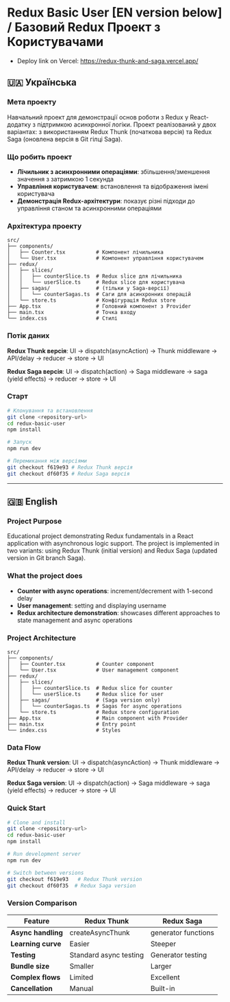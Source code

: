 # Redux Basic User [EN version below] / Базовий Redux Проект з Користувачами
- Deploy link on Vercel: https://redux-thunk-and-saga.vercel.app/

## 🇺🇦 Українська

### Мета проекту
Навчальний проект для демонстрації основ роботи з Redux у React-додатку з підтримкою асинхронної логіки. Проект реалізований у двох варіантах: з використанням Redux Thunk (початкова версія) та Redux Saga (оновлена версія в Git гілці Saga).

### Що робить проект
- **Лічильник з асинхронними операціями**: збільшення/зменшення значення з затримкою 1 секунда
- **Управління користувачем**: встановлення та відображення імені користувача
- **Демонстрація Redux-архітектури**: показує різні підходи до управління станом та асинхронними операціями

### Архітектура проекту
```
src/
├── components/
│   ├── Counter.tsx          # Компонент лічильника
│   └── User.tsx             # Компонент управління користувачем
├── redux/
│   ├── slices/
│   │   ├── counterSlice.ts  # Redux slice для лічильника
│   │   └── userSlice.ts     # Redux slice для користувача
│   ├── sagas/               # (тільки у Saga-версії)
│   │   └── counterSagas.ts  # Саги для асинхронних операцій
│   └── store.ts             # Конфігурація Redux store
├── App.tsx                  # Головний компонент з Provider
├── main.tsx                 # Точка входу
└── index.css                # Стилі
```

### Потік даних
**Redux Thunk версія**:
UI → dispatch(asyncAction) → Thunk middleware → API/delay → reducer → store → UI

**Redux Saga версія**:
UI → dispatch(action) → Saga middleware → saga (yield effects) → reducer → store → UI

### Cтарт
```bash
# Клонування та встановлення
git clone <repository-url>
cd redux-basic-user
npm install

# Запуск
npm run dev

# Перемикання між версіями
git checkout f619e93 # Redux Thunk версія
git checkout df60f35 # Redux Saga версія
```

---

## 🇬🇧 English

### Project Purpose
Educational project demonstrating Redux fundamentals in a React application with asynchronous logic support. The project is implemented in two variants: using Redux Thunk (initial version) and Redux Saga (updated version in Git branch Saga).

### What the project does
- **Counter with async operations**: increment/decrement with 1-second delay
- **User management**: setting and displaying username
- **Redux architecture demonstration**: showcases different approaches to state management and async operations

### Project Architecture
```
src/
├── components/
│   ├── Counter.tsx          # Counter component
│   └── User.tsx             # User management component
├── redux/
│   ├── slices/
│   │   ├── counterSlice.ts  # Redux slice for counter
│   │   └── userSlice.ts     # Redux slice for user
│   ├── sagas/               # (Saga version only)
│   │   └── counterSagas.ts  # Sagas for async operations
│   └── store.ts             # Redux store configuration
├── App.tsx                  # Main component with Provider
├── main.tsx                 # Entry point
└── index.css                # Styles
```

### Data Flow
**Redux Thunk version**:
UI → dispatch(asyncAction) → Thunk middleware → API/delay → reducer → store → UI

**Redux Saga version**:
UI → dispatch(action) → Saga middleware → saga (yield effects) → reducer → store → UI

### Quick Start
```bash
# Clone and install
git clone <repository-url>
cd redux-basic-user
npm install

# Run development server
npm run dev

# Switch between versions
git checkout f619e93   # Redux Thunk version
git checkout df60f35  # Redux Saga version
```

### Version Comparison

| Feature           |              Redux Thunk | Redux Saga          |
|-------------------|--------------------------|---------------------|
| **Async handling**|         createAsyncThunk | generator functions |
| **Learning curve**|                   Easier | Steeper             |
| **Testing**       |   Standard async testing | Generator testing   |
| **Bundle size**   |                  Smaller | Larger              |
| **Complex flows** |                  Limited | Excellent           |
| **Cancellation**  |                   Manual | Built-in            |
